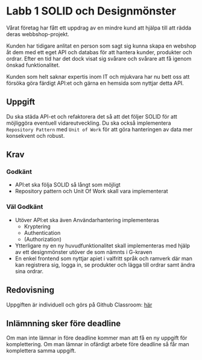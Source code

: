 # Labb 1 SOLID och Designmönster

Vårat företag har fått ett uppdrag av en mindre kund att hjälpa till att rädda deras webbshop-projekt.

Kunden har tidigare anlitat en person som sagt sig kunna skapa en webshop åt dem med ett eget API och databas för att hantera kunder, produkter och ordrar. Efter en tid har det dock visat sig svårare och svårare att få igenom önskad funktionalitet.

Kunden som helt saknar expertis inom IT och mjukvara har nu bett oss att försöka göra färdigt API:et och gärna en hemsida som nyttjar detta API.

## Uppgift

Du ska städa API-et och refaktorera det så att det följer SOLID för att möjliggöra eventuell vidareutveckling. Du ska också implementera ``Repository Pattern`` med ``Unit of Work`` för att göra hanteringen av data mer konsekvent och robust.

## Krav

### Godkänt

* API:et ska följa SOLID så långt som möjligt
* Repository pattern och Unit Of Work skall vara implementerat
  
### Väl Godkänt

* Utöver API:et ska även Användarhantering implementeras
  * Kryptering
  * Authentication
  * (Authorization)
* Ytterligare ny en ny huvudfunktionalitet skall implementeras med hjälp av ett designmönster utöver de som nämnts i G-kraven
* En enkel frontend som nyttjar apiet i valfritt språk och ramverk där man kan registrera sig, logga in, se produkter och lägga till ordrar samt ändra sina ordrar.

## Redovisning

Uppgiften är individuell och görs på Github Classroom: [här](https://classroom.github.com/a/2oliXywA)

## Inlämnning sker före deadline
Om man inte lämnar in före deadline kommer man att få en ny uppgift för komplettering. Om man lämnar in ofärdigt arbete före deadline så får man komplettera samma uppgift.

